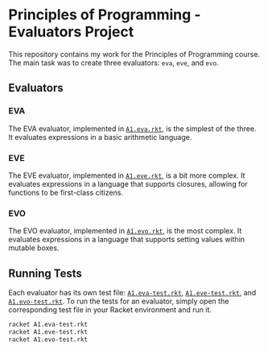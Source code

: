# Principles of Programming - Evaluators Project

This repository contains my work for the Principles of Programming course. The main task was to create three evaluators: `eva`, `eve`, and `evo`.

## Evaluators

### EVA
The EVA evaluator, implemented in [`A1.eva.rkt`](command:_github.copilot.openRelativePath?%5B%22A1.eva.rkt%22%5D "A1.eva.rkt"), is the simplest of the three. It evaluates expressions in a basic arithmetic language.

### EVE
The EVE evaluator, implemented in [`A1.eve.rkt`](command:_github.copilot.openRelativePath?%5B%22A1.eve.rkt%22%5D "A1.eve.rkt"), is a bit more complex. It evaluates expressions in a language that supports closures, allowing for functions to be first-class citizens.

### EVO
The EVO evaluator, implemented in [`A1.evo.rkt`](command:_github.copilot.openRelativePath?%5B%22A1.evo.rkt%22%5D "A1.evo.rkt"), is the most complex. It evaluates expressions in a language that supports setting values within mutable boxes.

## Running Tests

Each evaluator has its own test file: [`A1.eva-test.rkt`](command:_github.copilot.openRelativePath?%5B%22A1.eva-test.rkt%22%5D "A1.eva-test.rkt"), [`A1.eve-test.rkt`](command:_github.copilot.openRelativePath?%5B%22A1.eve-test.rkt%22%5D "A1.eve-test.rkt"), and [`A1.evo-test.rkt`](command:_github.copilot.openRelativePath?%5B%22A1.evo-test.rkt%22%5D "A1.evo-test.rkt"). To run the tests for an evaluator, simply open the corresponding test file in your Racket environment and run it.

```sh
racket A1.eva-test.rkt
racket A1.eve-test.rkt
racket A1.evo-test.rkt
```
